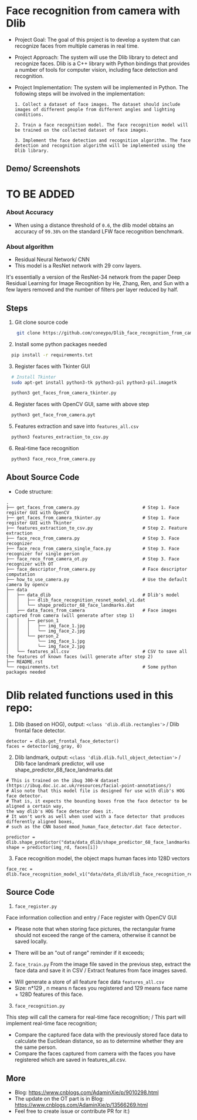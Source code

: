 
# Face recognition from camera with Dlib

* Project Goal: The goal of this project is to develop a system that can recognize faces from multiple cameras in real time.

* Project Approach: The system will use the Dlib library to detect and recognize faces. Dlib is a C++ library with Python bindings that provides a number of tools for computer vision, including face detection and recognition.

* Project Implementation: The system will be implemented in Python. The following steps will be involved in the implementation:

      1. Collect a dataset of face images. The dataset should include images of different people from different angles and lighting conditions.

      2. Train a face recognition model. The face recognition model will be trained on the collected dataset of face images.

      3. Implement the face detection and recognition algorithm. The face detection and recognition algorithm will be implemented using the Dlib library.
## Demo/ Screenshots
# TO BE ADDED
### About Accuracy
   - When using a distance threshold of `0.6`, the dlib model obtains an accuracy of `99.38%` on the standard LFW face recognition benchmark.

### About algorithm
   - Residual Neural Network/ CNN
   - This model is a ResNet network with 29 conv layers. 
   
It's essentially a version of the ResNet-34 network from the paper Deep Residual Learning for Image Recognition by He, Zhang, Ren, and Sun with a few layers removed and the number of filters per layer reduced by half.



## Steps 

1. Git clone source code
```bash
    git clone https://github.com/coneypo/Dlib_face_recognition_from_camera
```

2. Install some python packages needed
```bash
  pip install -r requirements.txt
```

3. Register faces with Tkinter GUI
```bash
  # Install Tkinter
  sudo apt-get install python3-tk python3-pil python3-pil.imagetk

  python3 get_faces_from_camera_tkinter.py
```

4. Register faces with OpenCV GUI, same with above step
```bash
  python3 get_face_from_camera.pyt
```

5.  Features extraction and save into `features_all.csv`

```bash
  python3 features_extraction_to_csv.py
```

6.  Real-time face recognition
```bash
  python3 face_reco_from_camera.py
```

## About Source Code
- Code structure:

```
.
├── get_faces_from_camera.py                        # Step 1. Face register GUI with OpenCV
├── get_faces_from_camera_tkinter.py                # Step 1. Face register GUI with Tkinter
├── features_extraction_to_csv.py                   # Step 2. Feature extraction
├── face_reco_from_camera.py                        # Step 3. Face recognizer
├── face_reco_from_camera_single_face.py            # Step 3. Face recognizer for single person
├── face_reco_from_camera_ot.py                     # Step 3. Face recognizer with OT
├── face_descriptor_from_camera.py                  # Face descriptor computation
├── how_to_use_camera.py                            # Use the default camera by opencv
├── data
│   ├── data_dlib                                   # Dlib's model
│   │   ├── dlib_face_recognition_resnet_model_v1.dat
│   │   └── shape_predictor_68_face_landmarks.dat
│   ├── data_faces_from_camera                      # Face images captured from camera (will generate after step 1)
│   │   ├── person_1
│   │   │   ├── img_face_1.jpg
│   │   │   └── img_face_2.jpg
│   │   └── person_2
│   │       └── img_face_1.jpg
│   │       └── img_face_2.jpg
│   └── features_all.csv                            # CSV to save all the features of known faces (will generate after step 2)
├── README.rst
└── requirements.txt                                # Some python packages needed
```
# Dlib related functions used in this repo:

1. Dlib (based on HOG), output: `<class 'dlib.dlib.rectangles'>` / Dlib frontal face detector.

```
detector = dlib.get_frontal_face_detector()
faces = detector(img_gray, 0)
```

2. Dlib landmark, output: `<class 'dlib.dlib.full_object_detection'>` / Dlib face landmark predictor, will use shape_predictor_68_face_landmarks.dat

```
# This is trained on the ibug 300-W dataset (https://ibug.doc.ic.ac.uk/resources/facial-point-annotations/)
# Also note that this model file is designed for use with dlib's HOG face detector.
# That is, it expects the bounding boxes from the face detector to be aligned a certain way,
the way dlib's HOG face detector does it.
# It won't work as well when used with a face detector that produces differently aligned boxes,
# such as the CNN based mmod_human_face_detector.dat face detector.

predictor = dlib.shape_predictor("data/data_dlib/shape_predictor_68_face_landmarks.dat")
shape = predictor(img_rd, faces[i])
```
3. Face recognition model, the object maps human faces into 128D vectors

```
face_rec = dlib.face_recognition_model_v1("data/data_dlib/dlib_face_recognition_resnet_model_v1.dat")

```
## Source Code
1. `face_register.py`

Face information collection and entry / Face register with OpenCV GUI

- Please note that when storing face pictures, the rectangular frame should not exceed the range of the camera, otherwise it cannot be saved locally.

- There will be an "out of range" reminder if it exceeds;

2. `face_train.py`
From the image file saved in the previous step, extract the face data and save it in CSV / Extract features from face images saved.

  - Will generate a store of all feature face data `features_all.csv`
  - Size: n*129 , n means n faces you registered and 129 means face name + 128D features of this face.

3. `face_recognition.py`

This step will call the camera for real-time face recognition; / This part will implement real-time face recognition;

  - Compare the captured face data with the previously stored face data to calculate the Euclidean distance, so as to determine whether they are the same person.
  - Compare the faces captured from camera with the faces you have registered which are saved in features_all.csv.
## More

  - Blog: https://www.cnblogs.com/AdaminXie/p/9010298.html
  - The update on the OT part is in Blog: https://www.cnblogs.com/AdaminXie/p/13566269.html
  - Feel free to create issue or contribute PR for it:)